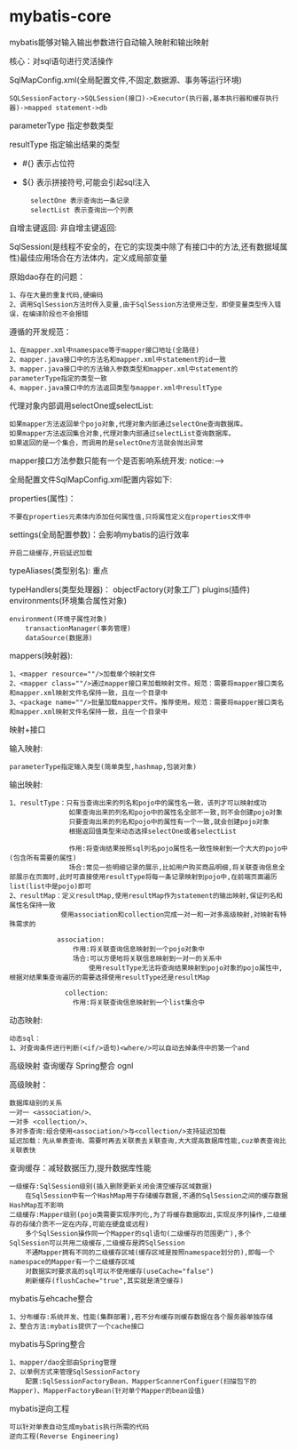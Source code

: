 # mybatis-core

mybatis能够对输入输出参数进行自动输入映射和输出映射

核心：对sql语句进行灵活操作

SqlMapConfig.xml(全局配置文件,不固定,数据源、事务等运行环境)

	SQLSessionFactory->SQLSession(接口)->Executor(执行器,基本执行器和缓存执行器)->mapped statement->db

parameterType 指定参数类型

resultType 指定输出结果的类型

* #{} 表示占位符
* ${} 表示拼接符号,可能会引起sql注入

		selectOne 表示查询出一条记录
		selectList 表示查询出一个列表

自增主键返回:
非自增主键返回:

SqlSession(是线程不安全的，在它的实现类中除了有接口中的方法,还有数据域属性)最佳应用场合在方法体内，定义成局部变量

原始dao存在的问题：

	1、存在大量的重复代码,硬编码
	2、调用SqlSession方法时传入变量,由于SqlSession方法使用泛型，即使变量类型传入错误，在编译阶段也不会报错

遵循的开发规范：

	1、在mapper.xml中namespace等于mapper接口地址(全路径)
	2、mapper.java接口中的方法名和mapper.xml中statement的id一致
	3、mapper.java接口中的方法输入参数类型和mapper.xml中statement的parameterType指定的类型一致
	4、mapper.java接口中的方法返回类型与mapper.xml中resultType


代理对象内部调用selectOne或selectList:

	如果mapper方法返回单个pojo对象,代理对象内部通过selectOne查询数据库。
	如果mapper方法返回集合对象,代理对象内部通过selectList查询数据库。
	如果返回的是一个集合，而调用的是selectOne方法就会抛出异常

mapper接口方法参数只能有一个是否影响系统开发:
notice:-->


全局配置文件SqlMapConfig.xml配置内容如下:

properties(属性)：

	不要在properties元素体内添加任何属性值,只将属性定义在properties文件中

settings(全局配置参数)：会影响mybatis的运行效率

	开启二级缓存,开启延迟加载
typeAliases(类型别名): 重点
	
typeHandlers(类型处理器)：
objectFactory(对象工厂)
plugins(插件)
environments(环境集合属性对象)

	environment(环境子属性对象)
		transactionManager(事务管理)
		dataSource(数据源)
mappers(映射器):

	1、<mapper resource=""/>加载单个映射文件
	2、<mapper class=""/>通过mapper接口来加载映射文件。规范：需要将mapper接口类名和mapper.xml映射文件名保持一致，且在一个目录中
	3、<package name=""/>批量加载mapper文件。推荐使用。规范：需要将mapper接口类名和mapper.xml映射文件名保持一致，且在一个目录中

映射+接口
	
输入映射:

	parameterType指定输入类型(简单类型,hashmap,包装对象)

输出映射:

	1、resultType：只有当查询出来的列名和pojo中的属性名一致，该列才可以映射成功
				   如果查询出来的列名和pojo中的属性名全部不一致,则不会创建pojo对象
				   只要查询出来的列名和pojo中的属性有一个一致,就会创建pojo对象
				   根据返回值类型来动态选择selectOne或者selectList

				   作用:将查询结果按照sql列名pojo属性名一致性映射到一个大大的pojo中(包含所有需要的属性)
				   场合:常见一些明细记录的展示,比如用户购买商品明细,将关联查询信息全部展示在页面时,此时可直接使用resultType将每一条记录映射到pojo中,在前端页面遍历list(list中是pojo)即可
	2、resultMap：定义resultMap,使用resultMap作为statement的输出映射,保证列名和属性名保持一致
				 使用association和collection完成一对一和一对多高级映射,对映射有特殊需求的

				association:
					作用:将关联查询信息映射到一个pojo对象中
					场合:可以方便地将关联信息映射到一对一的关系中
						使用resultType无法将查询结果映射到pojo对象的pojo属性中,根据对结果集查询遍历的需要选择使用resultType还是resultMap

				  collection:
					作用:将关联查询信息映射到一个list集合中
动态映射:

	动态sql：
	1、对查询条件进行判断(<if/>语句)<where/>可以自动去掉条件中的第一个and
	
	
高级映射 查询缓存 Spring整合 ognl

高级映射：

	数据库级别的关系
	一对一 <association/>、
	一对多 <collection/>、
	多对多查询:组合使用<association/>与<collection/>支持延迟加载
	延迟加载：先从单表查询、需要时再去关联表去关联查询,大大提高数据库性能,cuz单表查询比关联表快
查询缓存：减轻数据压力,提升数据库性能

	一级缓存:SqlSession级别(插入删除更新关闭会清空缓存区域数据)
		在SqlSession中有一个HashMap用于存储缓存数据,不通的SqlSession之间的缓存数据HashMap互不影响
	二级缓存:Mapper级别(pojo类需要实现序列化,为了将缓存数据取出,实现反序列操作,二级缓存的存储介质不一定在内存,可能在硬盘或远程)
		多个SqlSession操作同一个Mapper的sql语句(二级缓存的范围更广),多个SqlSession可以共用二级缓存,二级缓存是跨SqlSession
		不通Mapper拥有不同的二级缓存区域(缓存区域是按照namespace划分的),即每一个namespace的Mapper有一个二级缓存区域
		对数据实时要求高的sql可以不使用缓存(useCache="false")
		刷新缓存(flushCache="true",其实就是清空缓存)

mybatis与ehcache整合

	1、分布缓存:系统并发、性能(集群部署),若不分布缓存则缓存数据在各个服务器单独存储
	2、整合方法:mybatis提供了一个cache接口

mybatis与Spring整合

	1、mapper/dao全部由Spring管理
	2、以单例方式来管理SqlSessionFactory
		配置:SqlSessionFactoryBean、MapperScannerConfiguer(扫描包下的Mapper)、MapperFactoryBean(针对单个Mapper的bean设值)

mybatis逆向工程

	可以针对单表自动生成mybatis执行所需的代码
	逆向工程(Reverse Engineering)